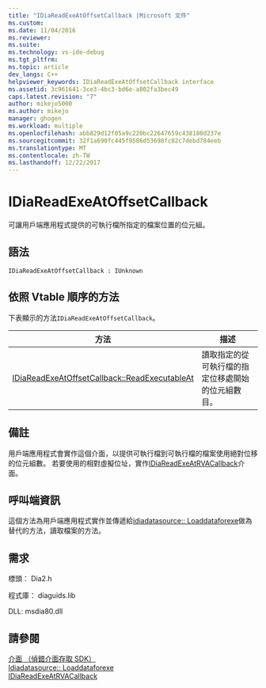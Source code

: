 ```yaml
---
title: "IDiaReadExeAtOffsetCallback |Microsoft 文件"
ms.custom: 
ms.date: 11/04/2016
ms.reviewer: 
ms.suite: 
ms.technology: vs-ide-debug
ms.tgt_pltfrm: 
ms.topic: article
dev_langs: C++
helpviewer_keywords: IDiaReadExeAtOffsetCallback interface
ms.assetid: 3c961641-3ce3-4bc3-bd6e-a802fa3bec49
caps.latest.revision: "7"
author: mikejo5000
ms.author: mikejo
manager: ghogen
ms.workload: multiple
ms.openlocfilehash: abb829d12f05a9c220bc22647659c438180d237e
ms.sourcegitcommit: 32f1a690fc445f9586d53698fc82c7debd784eeb
ms.translationtype: MT
ms.contentlocale: zh-TW
ms.lasthandoff: 12/22/2017
---
```

# <a name="idiareadexeatoffsetcallback"></a>IDiaReadExeAtOffsetCallback
可讓用戶端應用程式提供的可執行檔所指定的檔案位置的位元組。  
  
## <a name="syntax"></a>語法  
  
```  
IDiaReadExeAtOffsetCallback : IUnknown  
```  
  
## <a name="methods-in-vtable-order"></a>依照 Vtable 順序的方法  
 下表顯示的方法`IDiaReadExeAtOffsetCallback`。  
  
|方法|描述|  
|------------|-----------------|  
|[IDiaReadExeAtOffsetCallback::ReadExecutableAt](../../debugger/debug-interface-access/idiareadexeatoffsetcallback-readexecutableat.md)|讀取指定的從可執行檔的指定位移處開始的位元組數目。|  
  
## <a name="remarks"></a>備註  
 用戶端應用程式會實作這個介面，以提供可執行檔到可執行檔的檔案使用絕對位移的位元組數。 若要使用的相對虛擬位址，實作[IDiaReadExeAtRVACallback](../../debugger/debug-interface-access/idiareadexeatrvacallback.md)介面。  
  
## <a name="notes-for-callers"></a>呼叫端資訊  
 這個方法為用戶端應用程式實作並傳遞給[idiadatasource:: Loaddataforexe](../../debugger/debug-interface-access/idiadatasource-loaddataforexe.md)做為替代的方法，讀取檔案的方法。  
  
## <a name="requirements"></a>需求  
 標頭： Dia2.h  
  
 程式庫： diaguids.lib  
  
 DLL: msdia80.dll  
  
## <a name="see-also"></a>請參閱  
 [介面 （偵錯介面存取 SDK）](../../debugger/debug-interface-access/interfaces-debug-interface-access-sdk.md)   
 [Idiadatasource:: Loaddataforexe](../../debugger/debug-interface-access/idiadatasource-loaddataforexe.md)   
 [IDiaReadExeAtRVACallback](../../debugger/debug-interface-access/idiareadexeatrvacallback.md)